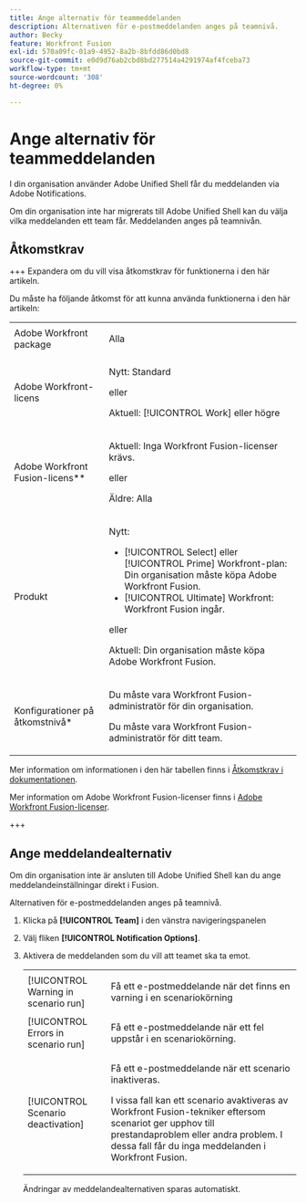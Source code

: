 ```yaml
---
title: Ange alternativ för teammeddelanden
description: Alternativen för e-postmeddelanden anges på teamnivå.
author: Becky
feature: Workfront Fusion
exl-id: 570a09fc-01a9-4952-8a2b-8bfdd86d0bd8
source-git-commit: e0d9d76ab2cbd8bd277514a4291974af4fceba73
workflow-type: tm+mt
source-wordcount: '308'
ht-degree: 0%

---
```


# Ange alternativ för teammeddelanden

I din organisation använder Adobe Unified Shell får du meddelanden via Adobe Notifications.

Om din organisation inte har migrerats till Adobe Unified Shell kan du välja vilka meddelanden ett team får. Meddelanden anges på teamnivån.

## Åtkomstkrav

+++ Expandera om du vill visa åtkomstkrav för funktionerna i den här artikeln.

Du måste ha följande åtkomst för att kunna använda funktionerna i den här artikeln:

<table style="table-layout:auto">
 <col> 
 <col> 
 <tbody> 
  <tr> 
   <td role="rowheader">Adobe Workfront package</td> 
   <td> <p>Alla</p> </td> 
  </tr> 
  <tr data-mc-conditions=""> 
   <td role="rowheader">Adobe Workfront-licens</td> 
   <td> <p>Nytt: Standard</p><p>eller</p><p>Aktuell: [!UICONTROL Work] eller högre</p> </td> 
  </tr> 
  <tr> 
   <td role="rowheader">Adobe Workfront Fusion-licens**</td> 
   <td>
   <p>Aktuell: Inga Workfront Fusion-licenser krävs.</p>
   <p>eller</p>
   <p>Äldre: Alla </p>
   </td> 
  </tr> 
  <tr> 
   <td role="rowheader">Produkt</td> 
   <td>
   <p>Nytt:</p> <ul><li>[!UICONTROL Select] eller [!UICONTROL Prime] Workfront-plan: Din organisation måste köpa Adobe Workfront Fusion.</li><li>[!UICONTROL Ultimate] Workfront: Workfront Fusion ingår.</li></ul>
   <p>eller</p>
   <p>Aktuell: Din organisation måste köpa Adobe Workfront Fusion.</p>
   </td> 
  </tr>
  <tr data-mc-conditions=""> 
   <td role="rowheader">Konfigurationer på åtkomstnivå*</td> 
   <td> 
     <p>Du måste vara Workfront Fusion-administratör för din organisation.</p>
     <p>Du måste vara Workfront Fusion-administratör för ditt team.</p>
   </td> 
  </tr> 
   </td> 
  </tr> 
 </tbody> 
</table>

Mer information om informationen i den här tabellen finns i [Åtkomstkrav i dokumentationen](/help/workfront-fusion/references/licenses-and-roles/access-level-requirements-in-documentation.md).

Mer information om Adobe Workfront Fusion-licenser finns i [Adobe Workfront Fusion-licenser](/help/workfront-fusion/set-up-and-manage-workfront-fusion/licensing-operations-overview/license-automation-vs-integration.md).

+++

## Ange meddelandealternativ

Om din organisation inte är ansluten till Adobe Unified Shell kan du ange meddelandeinställningar direkt i Fusion.

Alternativen för e-postmeddelanden anges på teamnivå.

1. Klicka på **[!UICONTROL Team]** i den vänstra navigeringspanelen
1. Välj fliken **[!UICONTROL Notification Options]**.
1. Aktivera de meddelanden som du vill att teamet ska ta emot.

   <table style="table-layout:auto"> 
    <col> 
    <col> 
    <tbody> 
     <tr> 
      <td role="rowheader">[!UICONTROL Warning in scenario run]</td> 
      <td> <p>Få ett e-postmeddelande när det finns en varning i en scenariokörning</p> </td> 
     </tr> 
     <tr> 
      <td role="rowheader">[!UICONTROL Errors in scenario run]</td> 
      <td>Få ett e-postmeddelande när ett fel uppstår i en scenariokörning.</td> 
     </tr> 
     <tr> 
      <td role="rowheader"> <p>[!UICONTROL Scenario deactivation]</p> </td> 
      <td><p>Få ett e-postmeddelande när ett scenario inaktiveras.</p><p>I vissa fall kan ett scenario avaktiveras av Workfront Fusion-tekniker eftersom scenariot ger upphov till prestandaproblem eller andra problem. I dessa fall får du inga meddelanden i Workfront Fusion. </p></td>

</tr>
</tbody>
</table>

Ändringar av meddelandealternativen sparas automatiskt.
